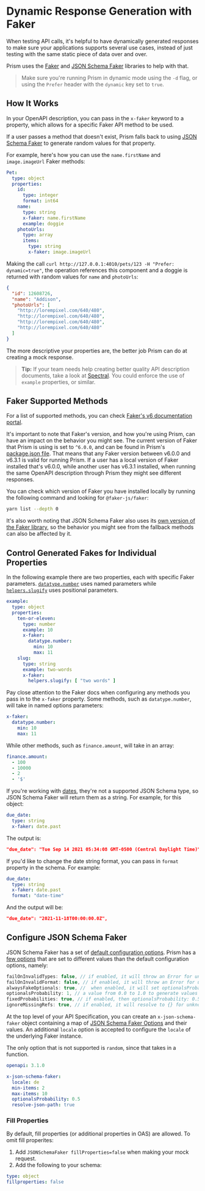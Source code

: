 # Dynamic Response Generation with Faker

When testing API calls, it's helpful to have dynamically generated responses to make sure your applications supports several use cases, instead of just testing with the same static piece of data over and over.

Prism uses the [Faker](https://github.com/faker-js/faker) and [JSON Schema Faker](https://github.com/json-schema-faker/json-schema-faker) libraries to help with that.

> Make sure you're running Prism in dynamic mode using the `-d` flag, or using the `Prefer` header with the `dynamic` key set to `true`.

## How It Works

In your OpenAPI description, you can pass in the `x-faker` keyword to a property, which allows for a specific Faker API method to be used.

If a user passes a method that doesn't exist, Prism falls back to using [JSON Schema Faker](https://github.com/json-schema-faker/json-schema-faker) to generate random values for that property.

For example, here's how you can use the `name.firstName` and `image.imageUrl` Faker methods:

```yaml
Pet:
  type: object
  properties:
    id:
      type: integer
      format: int64
    name:
      type: string
      x-faker: name.firstName
      example: doggie
    photoUrls:
      type: array
      items:
        type: string
        x-faker: image.imageUrl
```

Making the call `curl http://127.0.0.1:4010/pets/123 -H "Prefer: dynamic=true"`, the operation references this component and a doggie is returned with random values for `name` and `photoUrls`:

```json
{
  "id": 12608726,
  "name": "Addison",
  "photoUrls": [
    "http://lorempixel.com/640/480",
    "http://lorempixel.com/640/480",
    "http://lorempixel.com/640/480",
    "http://lorempixel.com/640/480"
  ]
}
```

The more descriptive your properties are, the better job Prism can do at creating a mock response.

<!-- theme: info -->
> **Tip:** If your team needs help creating better quality API description documents, take a look at [Spectral](https://stoplight.io/spectral/). You could enforce the use of `example` properties, or similar.

## Faker Supported Methods
 
For a list of supported methods, you can check [Faker's v6 documentation portal](https://v6.fakerjs.dev/api/address.html).

It's important to note that Faker's version, and how you're using Prism, can have an impact on the behavior you might see. The current version of Faker that Prism is using is set to `^6.0.0`, and can be found in Prism's [package.json file](https://github.com/stoplightio/prism/blob/master/packages/http/package.json#L19). That means that any Faker version between v6.0.0 and v6.3.1 is valid for running Prism. If a user has a local version of Faker installed that's v6.0.0, while another user has v6.3.1 installed, when running the same OpenAPI description through Prism they might see different responses.

You can check which version of Faker you have installed locally by running the following command and looking for `@faker-js/faker`:

```bash
yarn list --depth 0
```

It's also worth noting that JSON Schema Faker also uses its [own version of the Faker library](https://github.com/Shinigami92/json-schema-faker/blob/master/package.json#L87), so the behavior you might see from the fallback methods can also be affected by it.

## Control Generated Fakes for Individual Properties

In the following example there are two properties, each with specific Faker parameters. [`datatype.number`](https://v6.fakerjs.dev/api/datatype.html#number) uses named parameters while [`helpers.slugify`](https://v6.fakerjs.dev/api/helpers.html#slugify) uses positional parameters. 

```yaml
example:
  type: object
  properties:
    ten-or-eleven:
      type: number
      example: 10
      x-faker:
        datatype.number:
          min: 10
          max: 11
    slug:
      type: string
      example: two-words
      x-faker:
        helpers.slugify: [ "two words" ]
```

Pay close attention to the Faker docs when configuring any methods you pass in to the `x-faker` property. Some methods, such as `datatype.number`, will take in named options parameters:

```yaml
x-faker:
  datatype.number:
    min: 10
    max: 11
```

While other methods, such as `finance.amount`, will take in an array:

```yaml
finance.amount:
  - 100
  - 10000
  - 2
  - '$'
```

If you're working with [dates](https://v6.fakerjs.dev/api/date.html), they're not a supported JSON Schema type, so JSON Schema Faker will return them as a string. For example, for this object:

```yaml
due_date:
  type: string
  x-faker: date.past
```

The output is:

```json
"due_date": "Tue Sep 14 2021 05:34:08 GMT-0500 (Central Daylight Time)",
```

If you'd like to change the date string format, you can pass in `format` property in the schema. For example:

```yaml
due_date:
  type: string
  x-faker: date.past
  format: "date-time"
```

And the output will be:

```json
"due_date": "2021-11-18T00:00:00.0Z",
```

## Configure JSON Schema Faker

JSON Schema Faker has a set of [default configuration options](https://github.com/json-schema-faker/json-schema-faker/tree/master/docs#available-options). Prism has a [few options](https://github.com/stoplightio/prism/blob/master/packages/http/src/mocker/generator/JSONSchema.ts#L51) that are set to different values than the default configuration options, namely:

```js
failOnInvalidTypes: false, // if enabled, it will throw an Error for unknown types
failOnInvalidFormat: false, // if enabled, it will throw an Error for unknown formats
alwaysFakeOptionals: true, //  when enabled, it will set optionalsProbability: 1.0 and fixedProbabilities: true
optionalsProbability: 1, // a value from 0.0 to 1.0 to generate values in a consistent way, e.g. 0.5 will generate from 0% to 50% of values. Using arrays it means items, on objects they're properties, etc.
fixedProbabilities: true, // if enabled, then optionalsProbability: 0.5 will always generate the half of values
ignoreMissingRefs: true, // if enabled, it will resolve to {} for unknown references
```

At the top level of your API Specification, you can create an `x-json-schema-faker` object containing a map of [JSON Schema Faker Options](https://github.com/json-schema-faker/json-schema-faker/tree/master/docs#available-options) and their values. An additional `locale` option is accepted to configure the `locale` of the underlying Faker instance.

The only option that is not supported is `random`, since that takes in a function.

```yaml
openapi: 3.1.0

x-json-schema-faker:
  locale: de
  min-items: 2
  max-items: 10
  optionalsProbability: 0.5
  resolve-json-path: true
```

### Fill Properties

By default, fill properties (or additional properties in OAS) are allowed. To omit fill properites:  

1. Add `JSONSchemaFaker fillProperties=false` when making your mock request. 
2. Add the following to your schema:

```yaml
type: object
fillproperties: false
```